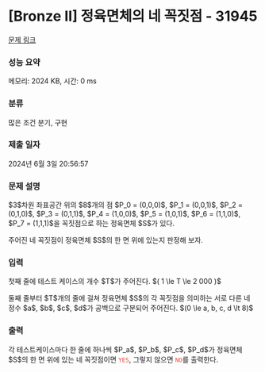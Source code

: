 # [Bronze II] 정육면체의 네 꼭짓점 - 31945 

[문제 링크](https://www.acmicpc.net/problem/31945) 

### 성능 요약

메모리: 2024 KB, 시간: 0 ms

### 분류

많은 조건 분기, 구현

### 제출 일자

2024년 6월 3일 20:56:57

### 문제 설명

<p>$3$차원 좌표공간 위의 $8$개의 점 $P_0 = (0,0,0)$, $P_1 = (0,0,1)$, $P_2 = (0,1,0)$, $P_3 = (0,1,1)$, $P_4 = (1,0,0)$, $P_5 = (1,0,1)$, $P_6 = (1,1,0)$, $P_7 = (1,1,1)$을 꼭짓점으로 하는 정육면체 $S$가 있다.</p>

<p>주어진 네 꼭짓점이 정육면체 $S$의 한 면 위에 있는지 판정해 보자.</p>

### 입력 

 <p>첫째 줄에 테스트 케이스의 개수 $T$가 주어진다. $( 1 \le T \le 2  000 )$</p>

<p>둘째 줄부터 $T$개의 줄에 걸쳐 정육면체 $S$의 각 꼭짓점을 의미하는 서로 다른 네 정수 $a$, $b$, $c$, $d$가 공백으로 구분되어 주어진다. $(0 \le a, b, c, d \lt 8)$</p>

### 출력 

 <p>각 테스트케이스마다 한 줄에 하나씩 $P_a$, $P_b$, $P_c$, $P_d$가 정육면체 $S$의 한 면 위에 있는 네 꼭짓점이면 <span style="color:#e74c3c;"><code>YES</code></span>, 그렇지 않으면 <span style="color:#e74c3c;"><code>NO</code></span>를 출력한다.</p>

